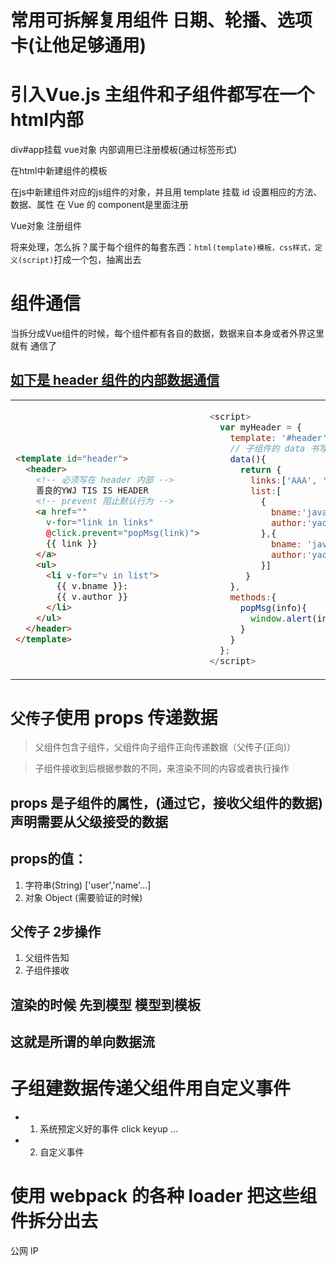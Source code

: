  # 常用可拆解复用组件 日期、轮播、选项卡(让他足够通用)

# 引入Vue.js 主组件和子组件都写在一个html内部
  div#app挂载 vue对象
  内部调用已注册模板(通过标签形式)

  在html中新建组件的模板


  在js中新建组件对应的js组件的对象，并且用 template 挂载 id
  设置相应的方法、数据、属性
  在 Vue 的 component是里面注册

  Vue对象 注册组件

  将来处理，怎么拆？属于每个组件的每套东西：`html(template)模板，css样式，定义(script)`打成一个包，抽离出去


# 组件通信

当拆分成Vue组件的时候，每个组件都有各自的数据，数据来自本身或者外界这里就有 通信了 
## [如下是 header 组件的内部数据通信](./组件内部传值.html)

<html>
<!-- tr 表示 行 td 表示 列 -->
<table style="margin: 0 auto">
<tr>
<!-- 左边表格开始 -->
<td>

```html



<template id="header">
  <header>
    <!-- 必须写在 header 内部 -->
    善良的YWJ TIS IS HEADER
    <!-- prevent 阻止默认行为 -->
    <a href="" 
      v-for="link in links" 
      @click.prevent="popMsg(link)">
      {{ link }}
    </a>
    <ul>
      <li v-for="v in list">
        {{ v.bname }}:
        {{ v.author }}
      </li>
    </ul>
  </header>
</template>



```
</td>
<!-- 左边表格结束 -->
<!-- 右边表格开始 -->
<td>

```js
<script>
  var myHeader = {
    template: '#header',
    // 子组件的 data 书写方式 区别于 主组件
    data(){
      return { 
        links:['AAA', 'BBB', 'CCC'],
        list:[
          {
            bname:'javascript',
            author:'yaoyao'
          },{
            bname: 'java',
            author:'yaoyao'
          }]
       }
    },
    methods:{
      popMsg(info){
        window.alert(info)
      }
    }
  };
</script>
```
</td>
<!-- 右边表格结束 -->
</tr>
</table>
</html>

# `父传子`使用 props 传递数据

>父组件包含子组件，父组件向子组件正向传递数据（父传子(正向)）

>子组件接收到后根据参数的不同，来渲染不同的内容或者执行操作

## props 是子组件的属性，(通过它，接收父组件的数据) 声明需要从父级接受的数据

## props的值：
1. 字符串(String) ['user','name'...]
2. 对象 Object  (需要验证的时候)

## 父传子 2步操作
1. 父组件告知
2. 子组件接收

## 渲染的时候 先到模型 模型到模板
## 这就是所谓的单向数据流

# 子组建数据传递父组件用自定义事件
  - 1. 系统预定义好的事件 click keyup ...
  - 2. 自定义事件

# 使用 webpack 的各种 loader 把这些组件拆分出去


公网 IP 
